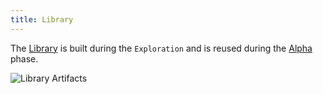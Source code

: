 ```yaml
---
title: Library
---
```


The [Library](/docs/library) is built during the `Exploration` and is reused during the [Alpha](/docs/why/exploration-to-alpha) phase.

![Library Artifacts](/images/datalayer/library-artifacts.svg "Library Artifacts")
